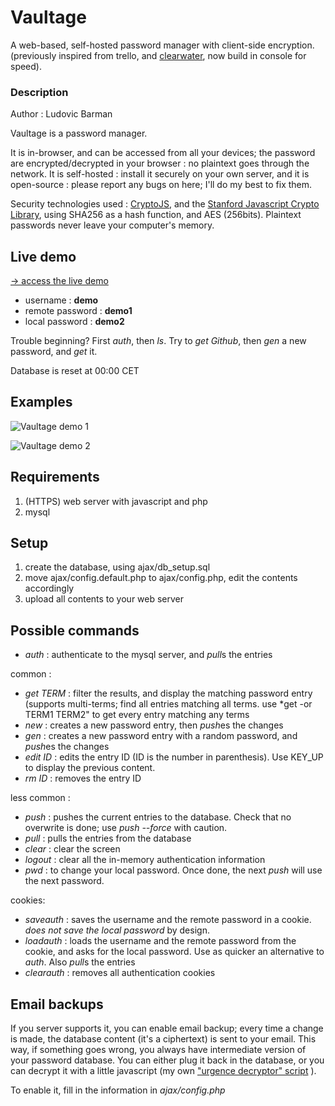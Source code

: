 # Vaultage
A web-based, self-hosted password manager with client-side encryption. (previously inspired from trello, and [clearwater](https://github.com/lbarman/clearwater), now build in console for speed).

### Description

Author : Ludovic Barman

Vaultage is a password manager.

It is in-browser, and can be accessed from all your devices; the password are encrypted/decrypted in your browser : no plaintext goes through the network. It is self-hosted : install it securely on your own server, and it is open-source : please report any bugs on here; I'll do my best to fix them.

Security technologies used : <a href="https://code.google.com/archive/p/crypto-js/">CryptoJS</a>, and the <a href="https://bitwiseshiftleft.github.io/">Stanford Javascript Crypto Library</a>, using SHA256 as a hash function, and AES (256bits).
Plaintext passwords never leave your computer's memory. 

## Live demo

 [-> access the live demo](https://demo.lbarman.ch/vaultage/)

- username : __demo__
- remote password : __demo1__
- local password : __demo2__

Trouble beginning? First *auth*, then *ls*. Try to *get Github*, then *gen* a new password, and *get* it.

Database is reset at 00:00 CET

## Examples

![Vaultage demo 1](https://raw.githubusercontent.com/lbarman/vaultage/master/demo.png "Vaultage demo 1")

![Vaultage demo 2](https://raw.githubusercontent.com/lbarman/vaultage/master/demo2.png "Vaultage demo 2")

## Requirements

1. (HTTPS) web server with javascript and php
2. mysql

## Setup

1. create the database, using ajax/db_setup.sql
2. move ajax/config.default.php to ajax/config.php, edit the contents accordingly
3. upload all contents to your web server

## Possible commands

- *auth* : authenticate to the mysql server, and *pull*s the entries

common :

- *get TERM* : filter the results, and display the matching password entry (supports multi-terms; find all entries matching all terms. use *get -or TERM1 TERM2" to get every entry matching any terms
- *new* : creates a new password entry, then *push*es the changes
- *gen* : creates a new password entry with a random password, and *push*es the changes
- *edit ID* : edits the entry ID (ID is the number in parenthesis). Use KEY_UP to display the previous content.
- *rm ID* : removes the entry ID

less common :

- *push* : pushes the current entries to the database. Check that no overwrite is done; use *push --force* with caution.
- *pull* : pulls the entries from the database
- *clear* : clear the screen
- *logout* : clear all the in-memory authentication information
- *pwd* : to change your local password. Once done, the next *push* will use the next password.

cookies: 

- *saveauth* : saves the username and the remote password in a cookie. _does not save the local password_ by design.
- *loadauth* : loads the username and the remote password from the cookie, and asks for the local password. Use as quicker an alternative to *auth*. Also *pull*s the entries
- *clearauth* : removes all authentication cookies

## Email backups

If you server supports it, you can enable email backup; every time a change is made, the database content (it's a ciphertext) is sent to your email. This way, if something goes wrong, you always have intermediate version of your password database. You can either plug it back in the database, or you can decrypt it with a little javascript (my own ["urgence decryptor" script](https://lbarman.ch/server/aes.html) ).

To enable it, fill in the information in *ajax/config.php*
